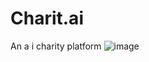 # Charit.ai
An a i charity platform 
![image](https://github.com/user-attachments/assets/2ef0ad5a-0b56-4f42-b61e-7ad8ae0bad3d)

